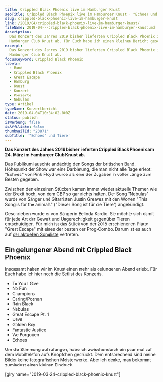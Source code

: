 ```yaml
---
title: Crippled Black Phoenix live im Hamburger Knust
seoTitle: Crippled Black Phoenix live im Hamburger Knust - "Echoes und Tiere"
slug: crippled-black-phoenix-live-im-hamburger-knust
link: /2019/04/crippled-black-phoenix-live-im-hamburger-knust/
fileName: 2019-04---crippled-black-phoenix-live-im-hamburger-knust.md
description:
  Das Konzert des Jahres 2019 bisher lieferten Crippled Black Phoenix im
  Hamburger Club Knust ab. Für Euch habe ich einen kleinen Bericht geschrieben.
excerpt:
  Das Konzert des Jahres 2019 bisher lieferten Crippled Black Phoenix im
  Hamburger Club Knust ab.
focusKeyword: Crippled Black Phoenix
labels:
  - Band
  - Crippled Black Phoenix
  - Great Escape
  - Hamburg
  - Knust
  - Konzert
  - Konzerte
  - Nebulas
type: Artikel
typeName: Konzertbericht
date: 2019-04-04T10:04:02.000Z
status: publish
isWerbung: false
isAffiliate: false
thumbnailId: "23871"
subTitle: '"Echoes" und Tiere'
---
```


<strong>Das Konzert des Jahres 2019 bisher lieferten Crippled Black Phoenix
am 24. März im Hamburger Club Knust ab.</strong>

Das Publikum lauschte andächtig den Songs der britischen Band. Höhepunkt der
Show war eine Darbietung, die man nicht alle Tage erlebt: "Echoes" von Pink
Floyd wurde als eine der Zugaben in voller Länge zum Besten gegeben.

Zwischen den einzelnen Stücken kamen immer wieder aktuelle Themen wie der Brexit
hoch, von dem CBP so gar nichts halten. Der Song "Nebulas" wurde von Sänger und
Gitarristen Justin Greaves mit den Worten "This Song is for the animals"
("Dieser Song ist für die Tiere") angekündigt.

Geschrieben wurde er von Sängerin Belinda Kordic. Sie möchte sich damit für jede
Art der Gewalt und Ungerechtigkeit gegenüber Tieren entschuldigen. Für mich ist
das Stück von der 2018 erschienenen Platte "Great Escape" mit eines der besten
der Prog-Combo. Darum ist es auch auf
[der aktuellen Songliste](/2019/03/10-songs-fuer-den-april/) vertreten.

## Ein gelungener Abend mit Crippled Black Phoenix

Insgesamt haben wir im Knust einen mehr als gelungenen Abend erlebt. Für Euch
habe ich hier noch die Setlist des Konzerts.

<ul>
    <li>To You I Give</li>
    <li>No Fun</li>
    <li>Champions</li>
    <li>Caring/Poznan</li>
    <li>Rain Black</li>
    <li>Nebulas</li>
    <li>Great Escape Pt. 1</li>
    <li>Devil</li>
    <li>Golden Boy</li>
    <li>Fantastic Justice</li>
    <li>We Forgotten</li>
    <li>Echoes</li>
</ul>

Um die Stimmung aufzufangen, habe ich zwischendurch ein paar mal auf dem
Mobiltelefon aufs Knöpfchen gedrückt. Dem entsprechend sind meine Bilder keine
fotografischen Meisterwerke. Aber ich denke, man bekommt zumindest einen kleinen
Eindruck.

[glry name="2019-03-24-crippled-black-phoenix-knust"]
